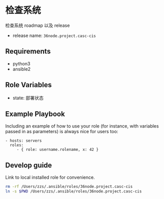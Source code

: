 # 检查系统

检查系统 roadmap 以及 release

- release name: `36node.project.casc-cis`

## Requirements

- python3
- ansible2

## Role Variables

- state: 部署状态

## Example Playbook

Including an example of how to use your role (for instance, with variables passed in as parameters) is always nice for users too:

```ansible
- hosts: servers
  roles:
     - { role: username.rolename, x: 42 }
```

## Develop guide

Link to local installed role for convenience.

```sh
rm -rf /Users/zzs/.ansible/roles/36node.project.casc-cis
ln -s $PWD /Users/zzs/.ansible/roles/36node.project.casc-cis
```
